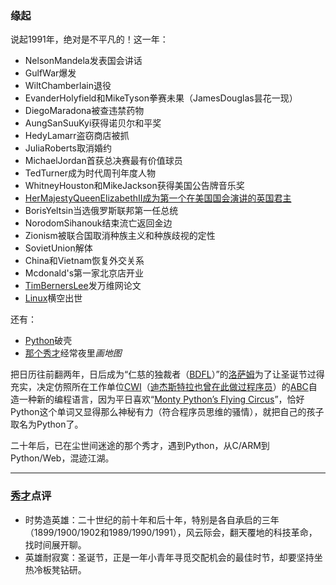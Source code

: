 ### 缘起 ###
说起1991年，绝对是不平凡的！这一年：

- NelsonMandela发表国会讲话
- GulfWar爆发
- WiltChamberlain退役
- EvanderHolyfield和MikeTyson拳赛未果（JamesDouglas昙花一现）
- DiegoMaradona被查违禁药物
- AungSanSuuKyi获得诺贝尔和平奖
- HedyLamarr盗窃商店被抓
- JuliaRoberts取消婚约
- MichaelJordan首获总决赛最有价值球员
- TedTurner成为时代周刊年度人物
- WhitneyHouston和MikeJackson获得美国公告牌音乐奖
- [HerMajestyQueenElizabethII成为第一个在美国国会演讲的英国君主](https://www.c-span.org/video/?18018-1/queen-elizabeth-ii-address-congress "伊丽莎白二世美国国会演讲")
- BorisYeltsin当选俄罗斯联邦第一任总统
- NorodomSihanouk结束流亡返回金边
- Zionism被联合国取消种族主义和种族歧视的定性
- SovietUnion解体
- China和Vietnam恢复外交关系
- Mcdonald's第一家北京店开业
- [TimBernersLee](https://www.w3.org/People/Berners-Lee/ "WWW")发万维网论文
- [Linux](https://en.wikipedia.org/wiki/Linux "Linux")横空出世

还有：

- [Python](http://www.python.org/ "Python")破壳
- [那个秀才](http://www.nagexiucai.com/ "那个秀才")经常夜里*画地图*

把日历往前翻两年，日后成为“仁慈的独裁者（[BDFL](https://wiki.python.org/moin/BDFL "BDFL")）”的[洛萨姆](https://en.wikipedia.org/wiki/Guido_van_Rossum "Guido-van-Rossum")为了让圣诞节过得充实，决定仿照所在工作单位[CWI](https://www.cwi.nl/ "CWI")（[迪杰斯特拉也曾在此做过程序员](https://en.wikipedia.org/wiki/Edsger_W._Dijkstra "Dijkstra")）的[ABC](https://www.cwi.nl/~steven/abc/ "ABC")自造一种新的编程语言，因为平日喜欢“[Monty Python’s Flying Circus](https://en.wikipedia.org/wiki/Monty_Python "MontyPython")”，恰好Python这个单词又显得那么神秘有力（符合程序员思维的骚情），就把自己的孩子取名为Python了。

二十年后，已在尘世间迷途的那个秀才，遇到Python，从C/ARM到Python/Web，混迹江湖。

---
### [秀才](http://zhouguoqiang.cn/ "作者")点评 ###
- 时势造英雄：二十世纪的前十年和后十年，特别是各自承启的三年（1899/1900/1902和1989/1990/1991），风云际会，翻天覆地的科技革命，找时间展开聊。
- 英雄耐寂寞：圣诞节，正是一年小青年寻觅交配机会的最佳时节，却要坚持坐热冷板凳钻研。